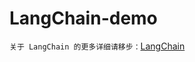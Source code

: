 # LangChain-demo
`关于 LangChain 的更多详细请移步：`[LangChain](https://lisplovesjy.notion.site/LangChain-1955e6d3c0834697817a14094b9dcbc0)